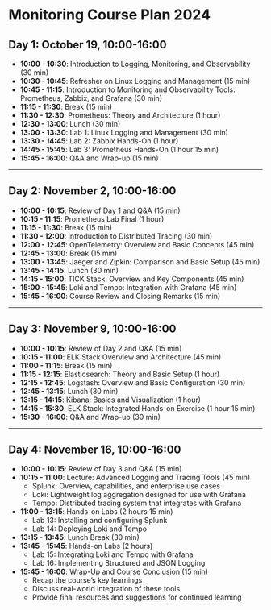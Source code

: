 # Monitoring Course Plan 2024

## Day 1: October 19, 10:00-16:00

- **10:00 - 10:30**: Introduction to Logging, Monitoring, and Observability (30 min)
- **10:30 - 10:45**: Refresher on Linux Logging and Management (15 min)
- **10:45 - 11:15**: Introduction to Monitoring and Observability Tools: Prometheus, Zabbix, and Grafana (30 min)
- **11:15 - 11:30**: Break (15 min)
- **11:30 - 12:30**: Prometheus: Theory and Architecture (1 hour)
- **12:30 - 13:00**: Lunch (30 min)
- **13:00 - 13:30**: Lab 1: Linux Logging and Management (30 min)
- **13:30 - 14:45**: Lab 2: Zabbix Hands-On (1 hour)
- **14:45 - 15:45**: Lab 3: Prometheus Hands-On (1 hour 15 min)
- **15:45 - 16:00**: Q&A and Wrap-up (15 min)

---

## Day 2: November 2, 10:00-16:00

- **10:00 - 10:15**: Review of Day 1 and Q&A (15 min)
- **10:15 - 11:15**: Prometheus Lab Final (1 hour)
- **11:15 - 11:30**: Break (15 min)
- **11:30 - 12:00**: Introduction to Distributed Tracing (30 min)
- **12:00 - 12:45**: OpenTelemetry: Overview and Basic Concepts (45 min)
- **12:45 - 13:00**: Break (15 min)
- **13:00 - 13:45**: Jaeger and Zipkin: Comparison and Basic Setup (45 min)
- **13:45 - 14:15**: Lunch (30 min)
- **14:15 - 15:00**: TICK Stack: Overview and Key Components (45 min)
- **15:00 - 15:45**: Loki and Tempo: Integration with Grafana (45 min)
- **15:45 - 16:00**: Course Review and Closing Remarks (15 min)

---

## Day 3: November 9, 10:00-16:00

- **10:00 - 10:15**: Review of Day 2 and Q&A (15 min)
- **10:15 - 11:00**: ELK Stack Overview and Architecture (45 min)
- **11:00 - 11:15**: Break (15 min)
- **11:15 - 12:15**: Elasticsearch: Theory and Basic Setup (1 hour)
- **12:15 - 12:45**: Logstash: Overview and Basic Configuration (30 min)
- **12:45 - 13:15**: Lunch (30 min)
- **13:15 - 14:15**: Kibana: Basics and Visualization (1 hour)
- **14:15 - 15:30**: ELK Stack: Integrated Hands-on Exercise (1 hour 15 min)
- **15:30 - 16:00**: Q&A and Wrap-up (30 min)

---

## Day 4: November 16, 10:00-16:00

- **10:00 - 10:15**: Review of Day 3 and Q&A (15 min)
- **10:15 - 11:00**: Lecture: Advanced Logging and Tracing Tools (45 min)
  - Splunk: Overview, capabilities, and enterprise use cases
  - Loki: Lightweight log aggregation designed for use with Grafana
  - Tempo: Distributed tracing system that integrates with Grafana
- **11:00 - 13:15**: Hands-on Labs (2 hours 15 min)
  - Lab 13: Installing and configuring Splunk
  - Lab 14: Deploying Loki and Tempo
- **13:15 - 13:45**: Lunch Break (30 min)
- **13:45 - 15:45**: Hands-on Labs (2 hours)
  - Lab 15: Integrating Loki and Tempo with Grafana
  - Lab 16: Implementing Structured and JSON Logging
- **15:45 - 16:00**: Wrap-Up and Course Conclusion (15 min)
  - Recap the course’s key learnings
  - Discuss real-world integration of these tools
  - Provide final resources and suggestions for continued learning